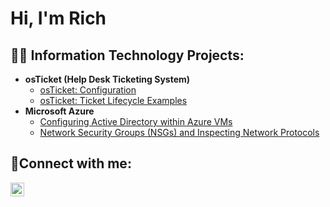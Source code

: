 <h1>Hi, I'm Rich

<h2>👨‍💻 Information Technology Projects:</h2>

- <b>osTicket (Help Desk Ticketing System)</b>
  - [osTicket: Configuration](https://github.com/rich-80/osticket-config)
  - [osTicket: Ticket Lifecycle Examples](https://github.com/rich-80/ticket-lifecycle)
- <b>Microsoft Azure</b>
  - [Configuring Active Directory within Azure VMs](https://github.com/V/configure-ad)
  - [Network Security Groups (NSGs) and Inspecting Network Protocols](https://github.com/rich-80/azure-network-protocols)

<h2>🤳Connect with me:</h2>


[<img align="left" alt="Josh | LinkedIn" width="22px" src="https://cdn.jsdelivr.net/npm/simple-icons@v3/icons/linkedin.svg" />][linkedin]


[twitter]: https://twitter.com/Josh
[instagram]: https://www.instagram.com/Josh
[linkedin]: https://linkedin.com/in/Josh
